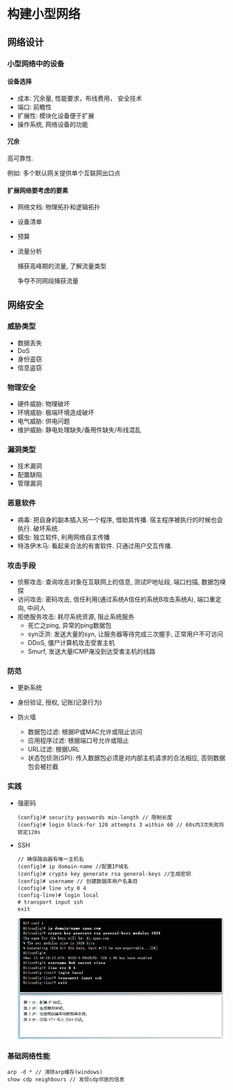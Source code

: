 # 构建小型网络

## 网络设计

### 小型网络中的设备

#### 设备选择

* 成本: 冗余量, 性能要求，布线费用， 安全技术
* 端口: 前瞻性
* 扩展性: 模块化设备便于扩展
* 操作系统, 网络设备的功能

#### 冗余

高可靠性. 

例如: 多个默认网关提供单个互联网出口点

#### 扩展网络要考虑的要素

* 网络文档: 物理拓扑和逻辑拓扑

* 设备清单

* 预算

* 流量分析

  捕获高峰期的流量, 了解流量类型

  争夺不同网段捕获流量

## 网络安全

### 威胁类型

* 数据丢失
* DoS
* 身份盗窃
* 信息盗窃

### 物理安全

* 硬件威胁: 物理破坏
* 环境威胁: 极端环境造成破坏
* 电气威胁: 供电问题
* 维护威胁: 静电处理缺失/备用件缺失/布线混乱

### 漏洞类型

* 技术漏洞
* 配置缺陷
* 管理漏洞

### 恶意软件

* 病毒: 把自身的副本插入另一个程序, 借助其传播. 宿主程序被执行的时候也会执行. 破坏系统.
* 蠕虫: 独立软件, 利用网络自主传播
* 特洛伊木马: 看起来合法的有害软件. 只通过用户交互传播.

### 攻击手段

* 侦察攻击: 查询攻击对象在互联网上的信息, 测试IP地址段, 端口扫描, 数据包嗅探
* 访问攻击: 密码攻击, 信任利用(通过系统A信任的系统B攻击系统A), 端口重定向, 中间人
* 拒绝服务攻击: 耗尽系统资源, 阻止系统服务
  * 死亡之ping, 异常的ping数据包
  * syn泛洪: 发送大量的syn, 让服务器等待完成三次握手, 正常用户不可访问
  * DDoS, 僵尸计算机攻击受害主机
  * Smurf, 发送大量ICMP淹没到达受害主机的线路

### 防范

* 更新系统
* 身份验证, 授权, 记账(记录行为)

* 防火墙
  * 数据包过滤: 根据IP或MAC允许或阻止访问
  * 应用程序过滤: 根据端口号允许或阻止
  * URL过滤: 根据URL
  * 状态包侦测(SPI):  传入数据包必须是对内部主机请求的合法相应, 否则数据包会被拦截

### 实践

* 强密码

  ```
  (config)# security passwords min-length // 限制长度
  (config)# login block-for 120 attempts 3 within 60 // 60s内3次失败将锁定120s
  ```

* SSH

  ```
  // 确保路由器有唯一主机名
  (config)# ip domain-name //配置IP域名
  (config)# crypto key generate rsa general-keys //生成密钥
  (config)# username // 创建数据库用户名条目
  (config)# line vty 0 4
  (config-line)# login local
  # transport input ssh
  exit
  ```

  ![1572792063003](2019-11-03-ch11构建小型网络.assets/1572792063003.png)

### 基础网络性能

```
arp -d * // 清除arp缓存(windows)
show cdp neighbours // 发现cdp邻居的信息

```

